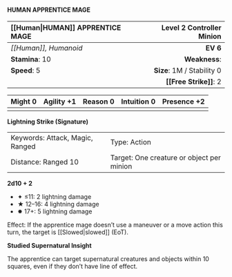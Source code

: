#### HUMAN APPRENTICE MAGE

| [[Human\|HUMAN]] APPRENTICE MAGE | **Level 2 Controller Minion** |
| :------------------------------- | ----------------------------: |
| *[[Human]], Humanoid*            |                      **EV 6** |
| **Stamina**: 10                  |                 **Weakness**: |
| **Speed**: 5                     |    **Size**: 1M / Stability 0 |
|                                  |        **[[Free Strike]]**: 2 |

| **Might** 0 | **Agility** +1 | **Reason** 0 | **Intuition** 0 | **Presence** +2 |
| ----------- | -------------- | ------------ | --------------- | --------------- |
|             |                |              |                 |                 |

**Lightning Strike (Signature)**

|                                 |                                           |
| :------------------------------ | :---------------------------------------- |
| Keywords: Attack, Magic, Ranged | Type: Action                              |
| Distance: Ranged 10             | Target: One creature or object per minion |

**2d10 + 2**

- ✦ ≤11: 2 lightning damage
- ★ 12–16: 4 lightning damage
- ✸ 17+: 5 lightning damage

Effect: If the apprentice mage doesn’t use a maneuver or a move action this turn, the target is [[Slowed|slowed]] (EoT).

**Studied Supernatural Insight**

The apprentice can target supernatural creatures and objects within 10 squares, even if they don’t have line of effect.
